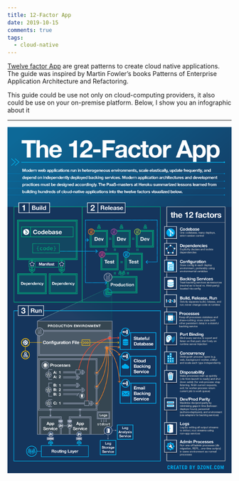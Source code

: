 ```yaml
---
title: 12-Factor App
date: 2019-10-15
comments: true
tags:
  - cloud-native
---
```


[Twelve factor App](https://12factor.net/) are great patterns to create cloud native applications. The guide was inspired by Martin Fowler’s books Patterns of Enterprise Application Architecture and Refactoring. 

This guide could be use not only on cloud-computing providers, it also could be use on your on-premise platform. Below, I show you an infographic about it


----

![](12Factors.png)
